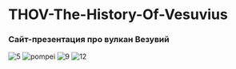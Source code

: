 # THOV-The-History-Of-Vesuvius
 
### Сайт-презентация про вулкан Везувий

![5](https://user-images.githubusercontent.com/56477695/120543332-e10b9000-c3f4-11eb-9ddb-c3f59010e06f.jpg)
![pompei](https://user-images.githubusercontent.com/56477695/120543272-d18c4700-c3f4-11eb-8ccd-635395fde5da.jpg)
![9](https://user-images.githubusercontent.com/56477695/120543292-d5b86480-c3f4-11eb-9a0e-5483db057a06.jpg)
![12](https://user-images.githubusercontent.com/56477695/120543309-da7d1880-c3f4-11eb-9453-e76e1edf9c2d.jpg)
